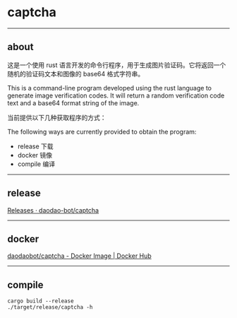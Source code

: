 # captcha

---

## about

这是一个使用 rust 语言开发的命令行程序，用于生成图片验证码。它将返回一个随机的验证码文本和图像的 base64 格式字符串。

This is a command-line program developed using the rust language to generate image verification codes. It will return a random verification code text and a base64 format string of the image.

当前提供以下几种获取程序的方式：

The following ways are currently provided to obtain the program:

- release 下载
- docker 镜像
- compile 编译

---

## release

[Releases · daodao-bot/captcha](https://github.com/daodao-bot/captcha/releases)

---

## docker

[daodaobot/captcha - Docker Image | Docker Hub](https://hub.docker.com/r/daodaobot/captcha)

---

## compile

```shell
cargo build --release
./target/release/captcha -h
```
